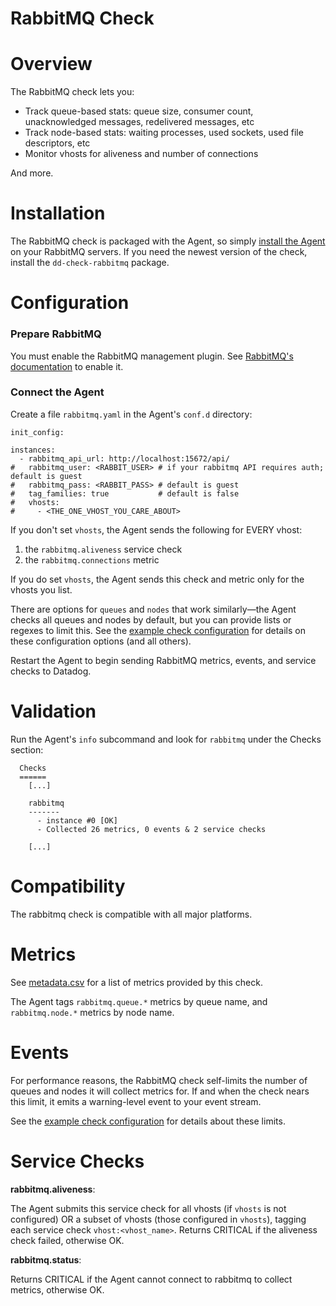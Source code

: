 # RabbitMQ Check

# Overview

The RabbitMQ check lets you:

* Track queue-based stats: queue size, consumer count, unacknowledged messages, redelivered messages, etc
* Track node-based stats: waiting processes, used sockets, used file descriptors, etc
* Monitor vhosts for aliveness and number of connections

And more.

# Installation

The RabbitMQ check is packaged with the Agent, so simply [install the Agent](https://app.datadoghq.com/account/settings#agent) on your RabbitMQ servers. If you need the newest version of the check, install the `dd-check-rabbitmq` package.

# Configuration

### Prepare RabbitMQ

You must enable the RabbitMQ management plugin. See [RabbitMQ's documentation](https://www.rabbitmq.com/management.html) to enable it.

### Connect the Agent

Create a file `rabbitmq.yaml` in the Agent's `conf.d` directory:

```
init_config:

instances:
  - rabbitmq_api_url: http://localhost:15672/api/
#   rabbitmq_user: <RABBIT_USER> # if your rabbitmq API requires auth; default is guest
#   rabbitmq_pass: <RABBIT_PASS> # default is guest
#   tag_families: true           # default is false
#   vhosts:
#     - <THE_ONE_VHOST_YOU_CARE_ABOUT>
```

If you don't set `vhosts`, the Agent sends the following for EVERY vhost:

1. the `rabbitmq.aliveness` service check
1. the `rabbitmq.connections` metric

If you do set `vhosts`, the Agent sends this check and metric only for the vhosts you list.

There are options for `queues` and `nodes` that work similarly—the Agent checks all queues and nodes by default, but you can provide lists or regexes to limit this. See the [example check configuration](https://github.com/DataDog/integrations-core/blob/master/rabbitmq/conf.yaml.example) for details on these configuration options (and all others).

Restart the Agent to begin sending RabbitMQ metrics, events, and service checks to Datadog.

# Validation

Run the Agent's `info` subcommand and look for `rabbitmq` under the Checks section:

```
  Checks
  ======
    [...]

    rabbitmq
    -------
      - instance #0 [OK]
      - Collected 26 metrics, 0 events & 2 service checks

    [...]
```

# Compatibility

The rabbitmq check is compatible with all major platforms.

# Metrics

See [metadata.csv](https://github.com/DataDog/integrations-core/blob/master/rabbitmq/metadata.csv) for a list of metrics provided by this check.

The Agent tags `rabbitmq.queue.*` metrics by queue name, and `rabbitmq.node.*` metrics by node name.

# Events

For performance reasons, the RabbitMQ check self-limits the number of queues and nodes it will collect metrics for. If and when the check nears this limit, it emits a warning-level event to your event stream.

See the [example check configuration](https://github.com/DataDog/integrations-core/blob/master/rabbitmq/conf.yaml.example) for details about these limits.

# Service Checks

**rabbitmq.aliveness**:

The Agent submits this service check for all vhosts (if `vhosts` is not configured) OR a subset of vhosts (those configured in `vhosts`), tagging each service check `vhost:<vhost_name>`. Returns CRITICAL if the aliveness check failed, otherwise OK.

**rabbitmq.status**:

Returns CRITICAL if the Agent cannot connect to rabbitmq to collect metrics, otherwise OK.
